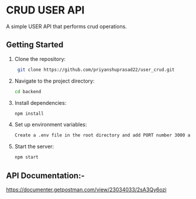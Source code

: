 # CRUD USER API
A simple USER API that performs crud operations. 

## Getting Started
1. Clone the repository:
   ```bash
    git clone https://github.com/priyanshuprasad22/user_crud.git
2.  Navigate to the project directory:
    ```bash
    cd backend
3.  Install dependencies:
    ```bash
    npm install
4.  Set up environment variables:
    ```bash
    Create a .env file in the root directory and add PORT number 3000 and MONGO URI and JWT SECRET KEY and Base root config.
5. Start the server:
   ```bash
   npm start

## API Documentation:-
https://documenter.getpostman.com/view/23034033/2sA3Qy6ozi
